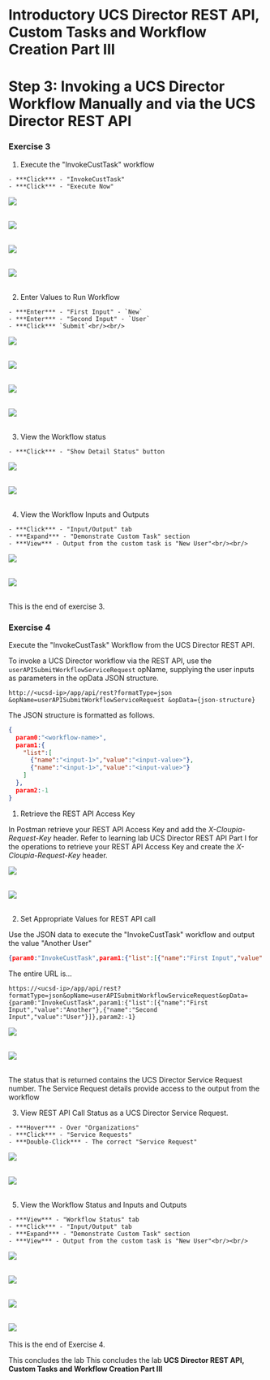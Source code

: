 # Introductory UCS Director REST API, Custom Tasks and Workflow Creation Part III

# Step 3: Invoking a UCS Director Workflow Manually and via the UCS Director REST API

### Exercise 3

  1. Execute the "InvokeCustTask" workflow

    - ***Click*** - "InvokeCustTask"
    - ***Click*** - "Execute Now"

  ![](/posts/files/ucsd-rest-api-103/assets/images/ucsd-rest-api-103-26.jpg)<br/><br/>

  ![](assets/images/ucsd-rest-api-103-26.jpg)<br/><br/>

  ![](/posts/files/ucsd-rest-api-103/assets/images/ucsd-rest-api-103-27.jpg)<br/><br/>

  ![](assets/images/ucsd-rest-api-103-27.jpg)<br/><br/>

  2. Enter Values to Run Workflow

    - ***Enter*** - "First Input" - `New`
    - ***Enter*** - "Second Input" - `User`
    - ***Click*** `Submit`<br/><br/>

  ![](/posts/files/ucsd-rest-api-103/assets/images/ucsd-rest-api-103-28.jpg)<br/><br/>

  ![](assets/images/ucsd-rest-api-103-28.jpg)<br/><br/>

  ![](/posts/files/ucsd-rest-api-103/assets/images/ucsd-rest-api-103-29.jpg)<br/><br/>

  ![](assets/images/ucsd-rest-api-103-29.jpg)<br/><br/>

  3. View the Workflow status

    - ***Click*** - "Show Detail Status" button

  ![](/posts/files/ucsd-rest-api-103/assets/images/ucsd-rest-api-103-30.jpg)<br/><br/>

  ![](assets/images/ucsd-rest-api-103-30.jpg)<br/><br/>

  4. View the Workflow Inputs and Outputs

    - ***Click*** - "Input/Output" tab
    - ***Expand*** - "Demonstrate Custom Task" section
    - ***View*** - Output from the custom task is "New User"<br/><br/>

  ![](/posts/files/ucsd-rest-api-103/assets/images/ucsd-rest-api-103-31.jpg)<br/><br/>

  ![](assets/images/ucsd-rest-api-103-31.jpg)<br/><br/>

  This is the end of exercise 3.

### Exercise 4

  Execute the "InvokeCustTask" Workflow from the UCS Director REST API.

  To invoke a UCS Director workflow via the REST API, use the `userAPISubmitWorkflowServiceRequest` opName, supplying the user inputs as parameters in the opData JSON structure.

  `http://<ucsd-ip>/app/api/rest?formatType=json
                 &opName=userAPISubmitWorkflowServiceRequest
                 &opData={json-structure}`

  The JSON structure is formatted as follows.

  ```json
  {
    param0:"<workflow-name>",
    param1:{
      "list":[
        {"name":"<input-1>","value":"<input-value>"},
        {"name":"<input-1>","value":"<input-value>"}
      ]
    },
    param2:-1
}
  ```
  1. Retrieve the REST API Access Key

  In Postman retrieve your REST API Access Key and add the *X-Cloupia-Request-Key* header. Refer to learning lab UCS Director REST API Part I for the operations to retrieve your REST API Access Key and create the *X-Cloupia-Request-Key* header.

  ![](/posts/files/ucsd-rest-api-103/assets/images/ucsd-rest-api-103-32.jpg)<br/><br/>

  ![](assets/images/ucsd-rest-api-103-32.jpg)<br/><br/>

  2. Set Appropriate Values for REST API call

  Use the JSON data to execute the "InvokeCustTask" workflow and output the value "Another User"

  ```json
  {param0:"InvokeCustTask",param1:{"list":[{"name":"First Input","value":"Another"},{"name":"Second Input","value":"User"}]},param2:-1}
  ```

  The entire URL is...

  `https://<ucsd-ip>/app/api/rest?formatType=json&opName=userAPISubmitWorkflowServiceRequest&opData={param0:"InvokeCustTask",param1:{"list":[{"name":"First Input","value":"Another"},{"name":"Second Input","value":"User"}]},param2:-1}`

  ![](/posts/files/ucsd-rest-api-103/assets/images/ucsd-rest-api-103-33.jpg)<br/><br/>

  ![](assets/images/ucsd-rest-api-103-33.jpg)<br/><br/>

  The status that is returned contains the UCS Director Service Request number. The Service Request details provide access to the output from the workflow

  3. View REST API Call Status as a UCS Director Service Request.

    - ***Hover*** - Over "Organizations"
    - ***Click*** - "Service Requests"
    - ***Double-Click*** - The correct "Service Request"

  ![](/posts/files/ucsd-rest-api-103/assets/images/ucsd-rest-api-103-34.jpg)<br/><br/>

  ![](assets/images/ucsd-rest-api-103-34.jpg)<br/><br/>

  5. View the Workflow Status and Inputs and Outputs

    - ***View*** - "Workflow Status" tab
    - ***Click*** - "Input/Output" tab
    - ***Expand*** - "Demonstrate Custom Task" section
    - ***View*** - Output from the custom task is "New User"<br/><br/>

  ![](/posts/files/ucsd-rest-api-103/assets/images/ucsd-rest-api-103-35.jpg)<br/><br/>

  ![](assets/images/ucsd-rest-api-103-35.jpg)<br/><br/>

  ![](/posts/files/ucsd-rest-api-103/assets/images/ucsd-rest-api-103-36.jpg)<br/><br/>

  ![](assets/images/ucsd-rest-api-103-36.jpg)<br/><br/>
  This is the end of Exercise 4.

This concludes the lab This concludes the lab **UCS Director REST API, Custom Tasks and Workflow Creation Part III**
